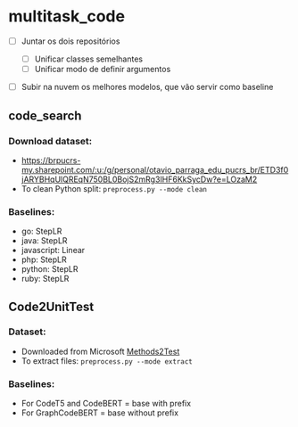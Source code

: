 # multitask_code
* [ ] Juntar os dois repositórios
  * [ ] Unificar classes semelhantes
  * [ ] Unificar modo de definir argumentos
* [ ] Subir na nuvem os melhores modelos, que vão servir como baseline


## code_search

### Download dataset:
* https://brpucrs-my.sharepoint.com/:u:/g/personal/otavio_parraga_edu_pucrs_br/ETD3f0jARYBHqUlQREqN750BL0BojS2mRg3IHF6KkSycDw?e=LOzaM2
* To clean Python split: `preprocess.py --mode clean`

### Baselines:
* go: StepLR
* java: StepLR
* javascript: Linear
* php: StepLR
* python: StepLR
* ruby: StepLR

## Code2UnitTest

### Dataset:
* Downloaded from Microsoft [Methods2Test](https://github.com/microsoft/methods2test)
* To extract files: `preprocess.py --mode extract`

### Baselines:
* For CodeT5 and CodeBERT = base with prefix
* For GraphCodeBERT = base without prefix